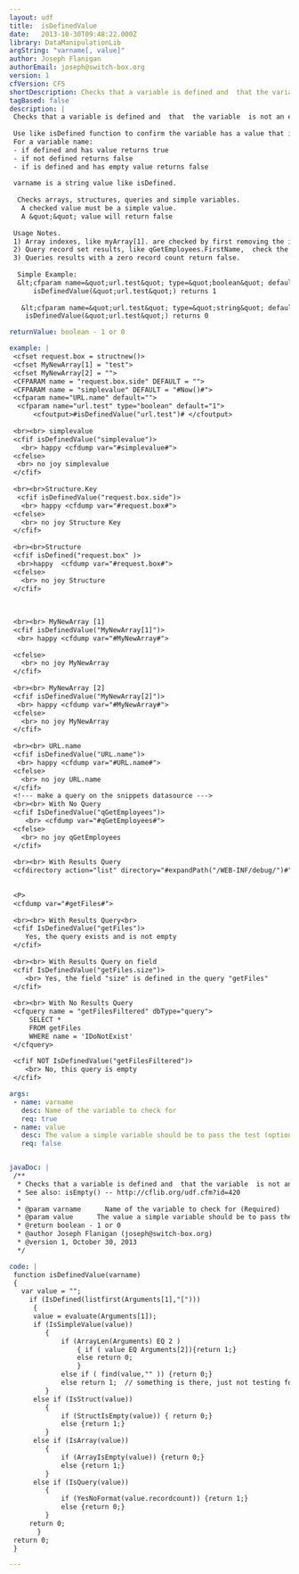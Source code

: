 ```yaml
---
layout: udf
title:  isDefinedValue
date:   2013-10-30T09:48:22.000Z
library: DataManipulationLib
argString: "varname[, value]"
author: Joseph Flanigan
authorEmail: joseph@switch-box.org
version: 1
cfVersion: CF5
shortDescription: Checks that a variable is defined and  that the variable  is not an empty value.  Optionally lets you check that the variable is a specific value.
tagBased: false
description: |
 Checks that a variable is defined and  that  the variable  is not an empty value.  Optionally allows you to specify the &quot;correct&quot; value of the variable.
  
 Use like isDefined function to confirm the variable has a value that is not empty. 
 For a variable name:
 - if defined and has value returns true
 - if not defined returns false
 - if is defined and has empty value returns false
 
 varname is a string value like isDefined. 
 
  Checks arrays, structures, queries and simple variables.
   A checked value must be a simple value.
   A &quot;&quot; value will return false
 
 Usage Notes. 
 1) Array indexes, like myArray[1]. are checked by first removing the index to confirm the array is defined, then checks the indexed location for a simple value.    If  the index  is missing or bogus, the function throws an error.
 2) Query record set results, like qGetEmployees.FirstName,  check the first record?s value, not the entire record  set.
 3) Queries results with a zero record count return false.
 
  Simple Example: 
  &lt;cfparam name=&quot;url.test&quot; type=&quot;boolean&quot; default=&quot;1&quot;&gt;
      isDefinedValue(&quot;url.test&quot;) returns 1
           
   &lt;cfparam name=&quot;url.test&quot; type=&quot;string&quot; default=&quot;&quot;&gt;
    isDefinedValue(&quot;url.test&quot;) returns 0

returnValue: boolean - 1 or 0

example: |
 <cfset request.box = structnew()>
 <cfset MyNewArray[1] = "test"> 
 <cfset MyNewArray[2] = ""> 
 <CFPARAM name = "request.box.side" DEFAULT = "">
 <CFPARAM name = "simplevalue" DEFAULT = "#Now()#">
 <cfparam name="URL.name" default="">
  <cfparam name="url.test" type="boolean" default="1">
      <cfoutput>#isDefinedValue("url.test")# </cfoutput>
 
 <br><br> simplevalue
 <cfif isDefinedValue("simplevalue")>
   <br> happy <cfdump var="#simplevalue#"> 
 <cfelse>
  <br> no joy simplevalue
 </cfif> 
 
 <br><br>Structure.Key
  <cfif isDefinedValue("request.box.side")>
   <br> happy <cfdump var="#request.box#"> 
 <cfelse>
   <br> no joy Structure Key
 </cfif> 
 
 <br><br>Structure 
 <cfif isDefined("request.box" )>
  <br>happy  <cfdump var="#request.box#"> 
 <cfelse>
   <br> no joy Structure
 </cfif> 
 
 
 
 <br><br> MyNewArray [1]
 <cfif isDefinedValue("MyNewArray[1]")>
  <br> happy <cfdump var="#MyNewArray#">
 
 <cfelse>
   <br> no joy MyNewArray
 </cfif> 
 
 <br><br> MyNewArray [2]
 <cfif isDefinedValue("MyNewArray[2]")>
  <br> happy <cfdump var="#MyNewArray#">
 <cfelse>
   <br> no joy MyNewArray
 </cfif> 
 
 <br><br> URL.name
 <cfif isDefinedValue("URL.name")>
  <br> happy <cfdump var="#URL.name#">
 <cfelse>
   <br> no joy URL.name
 </cfif> 
 <!--- make a query on the snippets datasource --->
 <br><br> With No Query
 <cfif IsDefinedValue("qGetEmployees")> 
    <br> <cfdump var="#qGetEmployees#"> 
 <cfelse>
   <br> no joy qGetEmployees
 </cfif> 
 
 <br><br> With Results Query
 <cfdirectory action="list" directory="#expandPath("/WEB-INF/debug/")#" name="getFiles">
 
 
 <P>
 <cfdump var="#getFiles#">
 
 <br><br> With Results Query<br>
 <cfif IsDefinedValue("getFiles")> 
    Yes, the query exists and is not empty
 </cfif>  
 
 <br><br> With Results Query on field
 <cfif IsDefinedValue("getFiles.size")> 
    <br> Yes, the field "size" is defined in the query "getFiles"
 </cfif>  
 
 <br><br> With No Results Query
 <cfquery name = "getFilesFiltered" dbType="query">
     SELECT *
     FROM getFiles
     WHERE name = 'IDoNotExist'
 </cfquery> 
 
 <cfif NOT IsDefinedValue("getFilesFiltered")> 
    <br> No, this query is empty
 </cfif>

args:
 - name: varname
   desc: Name of the variable to check for
   req: true
 - name: value
   desc: The value a simple variable should be to pass the test (optional)
   req: false


javaDoc: |
 /**
  * Checks that a variable is defined and  that the variable  is not an empty value.  Optionally lets you check that the variable is a specific value.
  * See also: isEmpty() -- http://cflib.org/udf.cfm?id=420
  * 
  * @param varname      Name of the variable to check for (Required)
  * @param value      The value a simple variable should be to pass the test (optional) (Optional)
  * @return boolean - 1 or 0 
  * @author Joseph Flanigan (joseph@switch-box.org) 
  * @version 1, October 30, 2013 
  */

code: |
 function isDefinedValue(varname)
 {
   var value = "";
     if (IsDefined(listfirst(Arguments[1],"[")))
      { 
      value = evaluate(Arguments[1]);
      if (IsSimpleValue(value))
         { 
             if (ArrayLen(Arguments) EQ 2 )
                 { if ( value EQ Arguments[2]){return 1;}
                 else return 0; 
                 }
             else if ( find(value,"" )) {return 0;}  
             else return 1;  // something is there, just not testing for it.
         } 
      else if (IsStruct(value))
         { 
             if (StructIsEmpty(value)) { return 0;} 
             else {return 1;}
         }
      else if (IsArray(value))
         { 
             if (ArrayIsEmpty(value)) {return 0;} 
             else {return 1;}
         }
      else if (IsQuery(value))
         { 
             if (YesNoFormat(value.recordcount)) {return 1;} 
             else {return 0;}
         }
     return 0;
       }
 return 0;
 }

---
```


